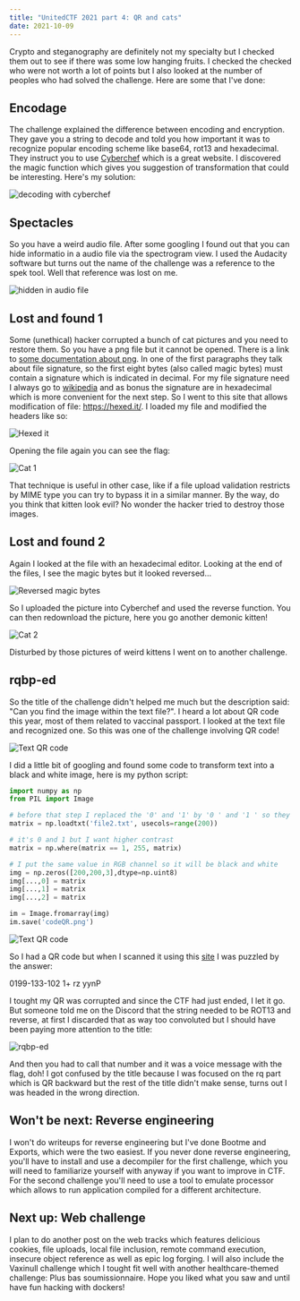 ```yaml
---
title: "UnitedCTF 2021 part 4: QR and cats"
date: 2021-10-09
---
```


Crypto and steganography are definitely not my specialty but I checked them out to see if there was some low hanging fruits. I checked the checked who were not worth a lot of points but I also looked at the number of peoples who had solved the challenge. Here are some that I've done:

## Encodage

The challenge explained the difference between encoding and encryption. They gave you a string to decode and told you how important it was to recognize popular encoding scheme like base64, rot13 and hexadecimal. They instruct you to use [Cyberchef](https://gchq.github.io/CyberChef/) which is a great website. I discovered the magic function which gives you suggestion of transformation that could be interesting. Here's my solution:

![decoding with cyberchef](/will-hack-for-coffee/assets/images/unitedctf2021/cyberchef-encodage.png)

## Spectacles

So you have a weird audio file. After some googling I found out that you can hide informatio in a audio file via the spectrogram view. I used the Audacity software but turns out the name of the challenge was a reference to the spek tool. Well that reference was lost on me.

![hidden in audio file](/will-hack-for-coffee/assets/images/unitedctf2021/audacity.png)

## Lost and found 1

Some (unethical) hacker corrupted a bunch of cat pictures and you need to restore them. So you have a png file but it cannot be opened. There is a link to [some documentation about png](http://www.libpng.org/pub/png/spec/1.2/PNG-Structure.html). In one of the first paragraphs they talk about file signature, so the first eight bytes (also called magic bytes) must contain a signature which is indicated in decimal. For my file signature need I always go to [wikipedia](https://en.wikipedia.org/wiki/List_of_file_signatures) and as bonus the signature are in hexadecimal which is more convenient for the next step. So I went to this site that allows modification of file: https://hexed.it/. I loaded my file and modified the headers like so:

![Hexed it](/will-hack-for-coffee/assets/images/unitedctf2021/lost-found-hexed-it.png)

Opening the file again you can see the flag:

![Cat 1](/will-hack-for-coffee/assets/images/unitedctf2021/chat1.png)

That technique is useful in other case, like if a file upload validation restricts by MIME type you can try to bypass it in a similar manner. By the way, do you think that kitten look evil? No wonder the hacker tried to destroy those images.

## Lost and found 2

Again I looked at the file with an hexadecimal editor. Looking at the end of the files, I see the magic bytes but it looked reversed... 

![Reversed magic bytes](/will-hack-for-coffee/assets/images/unitedctf2021/lost-found-reversed-hex.png)

So I uploaded the picture into Cyberchef and used the reverse function. You can then redownload the picture, here you go another demonic kitten!

![Cat 2](/will-hack-for-coffee/assets/images/unitedctf2021/chat2.png)

Disturbed by those pictures of weird kittens I went on to another challenge.

## rqbp-ed

So the title of the challenge didn't helped me much but the description said: "Can you find the image within the text file?". I heard a lot about QR code this year, most of them related to vaccinal passport. I looked at the text file and recognized one. So this was one of the challenge involving QR code! 

![Text QR code](/will-hack-for-coffee/assets/images/unitedctf2021/text-qr-code.png)

I did a little bit of googling and found some code to transform text into a black and white image, here is my python script:

````python
import numpy as np
from PIL import Image

# before that step I replaced the '0' and '1' by '0 ' and '1 ' so they were delimited by spaces
matrix = np.loadtxt('file2.txt', usecols=range(200))

# it's 0 and 1 but I want higher contrast
matrix = np.where(matrix == 1, 255, matrix)

# I put the same value in RGB channel so it will be black and white
img = np.zeros([200,200,3],dtype=np.uint8)
img[...,0] = matrix
img[...,1] = matrix
img[...,2] = matrix

im = Image.fromarray(img) 
im.save('codeQR.png')
````

![Text QR code](/will-hack-for-coffee/assets/images/unitedctf2021/qr-code.png)

So I had a QR code but when I scanned it using this [site](https://webqr.com/index.html) I was puzzled by the answer:

0199-133-102 1+ rz yynP

I tought my QR was corrupted and since the CTF had just ended, I let it go. But someone told me on the Discord that the string needed to be ROT13 and reverse, at first I discarded that as way too convoluted but I should have been paying more attention to the title:

![rqbp-ed](/will-hack-for-coffee/assets/images/unitedctf2021/rqbp-ed.png)

And then you had to call that number and it was a voice message with the flag, doh! I got confused by the title because I was focused on the rq part which is QR backward but the rest of the title didn't make sense, turns out I was headed in the wrong direction.

## Won't be next: Reverse engineering

I won't do writeups for reverse engineering but I've done Bootme and Exports, which were the two easiest. If you never done reverse engineering, you'll have to install and use a decompiler for the first challenge, which you will need to familiarize yourself with anyway if you want to improve in CTF. For the second challenge you'll need to use a tool to emulate processor which allows to run application compiled for a different architecture.

## Next up: Web challenge

I plan to do another post on the web tracks which features delicious cookies, file uploads, local file inclusion, remote command execution, insecure object reference as well as epic log forging. I will also include the Vaxinull challenge which I tought fit well with another healthcare-themed challenge: Plus bas soumissionnaire. Hope you liked what you saw and until have fun hacking with dockers!
